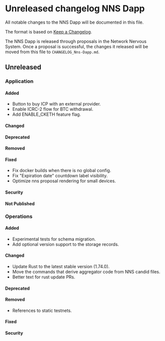 # Unreleased changelog NNS Dapp

All notable changes to the NNS Dapp will be documented in this file.

The format is based on [Keep a Changelog](https://keepachangelog.com/en/1.0.0/).

The NNS Dapp is released through proposals in the Network Nervous System. Once a
proposal is successful, the changes it released will be moved from this file to
`CHANGELOG_Nns-Dapp.md`.

## Unreleased

### Application

#### Added

* Button to buy ICP with an external provider.
* Enable ICRC-2 flow for BTC withdrawal.
* Add ENABLE_CKETH feature flag.

#### Changed

#### Deprecated

#### Removed

#### Fixed

* Fix docker builds when there is no global config.
* Fix "Expiration date" countdown label visibility.
* Optimize nns proposal rendering for small devices.

#### Security

#### Not Published

### Operations

#### Added

* Experimental tests for schema migration.
* Add optional version support to the storage records.

#### Changed

* Update Rust to the latest stable version (1.74.0).
* Move the commands that derive aggregator code from NNS candid files.
* Better text for rust update PRs.

#### Deprecated

#### Removed

* References to static testnets.

#### Fixed

#### Security
